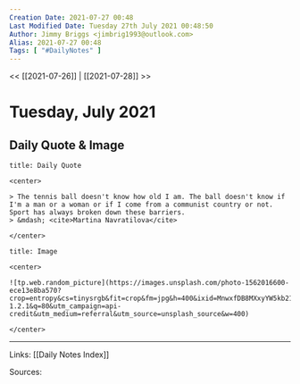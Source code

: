 ```yaml
---
Creation Date: 2021-07-27 00:48
Last Modified Date: Tuesday 27th July 2021 00:48:50
Author: Jimmy Briggs <jimbrig1993@outlook.com>
Alias: 2021-07-27 00:48
Tags: [ "#DailyNotes" ]
---
```


<< [[2021-07-26]] | [[2021-07-28]] >>

# Tuesday, July 2021

## Daily Quote & Image

```ad-quote
title: Daily Quote

<center>

> The tennis ball doesn't know how old I am. The ball doesn't know if I'm a man or a woman or if I come from a communist country or not. Sport has always broken down these barriers.
> &mdash; <cite>Martina Navratilova</cite>

</center>

```

```ad-info
title: Image

<center>

![tp.web.random_picture](https://images.unsplash.com/photo-1562016600-ece13e8ba570?crop=entropy&cs=tinysrgb&fit=crop&fm=jpg&h=400&ixid=MnwxfDB8MXxyYW5kb218MHx8bGFuZHNjYXBlLHdhdGVyLHNwYWNlLHN1bixza3lsaW5lfHx8fHx8MTYyNzM2MTMzNQ&ixlib=rb-1.2.1&q=80&utm_campaign=api-credit&utm_medium=referral&utm_source=unsplash_source&w=400)

</center>
```

***

Links: [[Daily Notes Index]]

Sources: 
